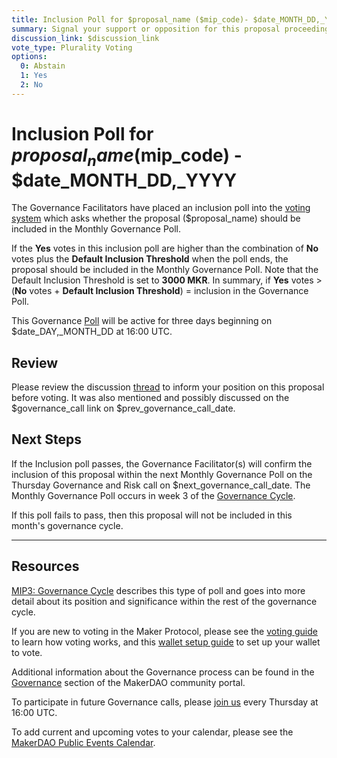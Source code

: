 ```yaml
---
title: Inclusion Poll for $proposal_name ($mip_code)- $date_MONTH_DD,_YYYY
summary: Signal your support or opposition for this proposal proceeding to next week's bundled Governance Poll.
discussion_link: $discussion_link
vote_type: Plurality Voting
options:
  0: Abstain
  1: Yes
  2: No
---
```


# Inclusion Poll for $proposal_name ($mip_code) - \$date_MONTH_DD,\_YYYY

The Governance Facilitators have placed an inclusion poll into the [voting system](https://vote.makerdao.com/polling) which asks whether the proposal (\$proposal_name) should be included in the Monthly Governance Poll.

If the **Yes** votes in this inclusion poll are higher than the combination of **No** votes plus the **Default Inclusion Threshold** when the poll ends, the proposal should be included in the Monthly Governance Poll. Note that the Default Inclusion Threshold is set to **3000 MKR**. In summary, if **Yes** votes > (**No** votes + **Default Inclusion Threshold**) = inclusion in the Governance Poll.

This Governance [Poll](https://community-development.makerdao.com/en/learn/governance/on-chain-gov) will be active for three days beginning on \$date_DAY,\_MONTH_DD at 16:00 UTC.

## Review

Please review the discussion [thread]($discussion_link) to inform your position on this proposal before voting. It was also mentioned and possibly discussed on the $governance_call link on $prev_governance_call_date.

## Next Steps

If the Inclusion poll passes, the Governance Facilitator(s) will confirm the inclusion of this proposal within the next Monthly Governance Poll on the Thursday Governance and Risk call on \$next_governance_call_date. The Monthly Governance Poll occurs in week 3 of the [Governance Cycle](https://github.com/makerdao/mips/blob/Accepted/MIP3/mip3.md).

If this poll fails to pass, then this proposal will not be included in this month's governance cycle.

---

## Resources

[MIP3: Governance Cycle](https://github.com/makerdao/mips/blob/Accepted/MIP3/mip3.md) describes this type of poll and goes into more detail about its position and significance within the rest of the governance cycle.

If you are new to voting in the Maker Protocol, please see the [voting guide](https://community-development.makerdao.com/en/learn/governance/how-voting-works/) to learn how voting works, and this [wallet setup guide](https://community-development.makerdao.com/en/learn/governance/voting-setup/) to set up your wallet to vote.

Additional information about the Governance process can be found in the [Governance](https://community-development.makerdao.com/en/learn/governance) section of the MakerDAO community portal.

To participate in future Governance calls, please [join us](https://github.com/makerdao/community/tree/master/governance/governance-and-risk-meetings) every Thursday at 16:00 UTC.

To add current and upcoming votes to your calendar, please see the [MakerDAO Public Events Calendar](https://calendar.google.com/calendar/embed?src=makerdao.com_3efhm2ghipksegl009ktniomdk%40group.calendar.google.com&ctz=UTC&mode=week&showCalendars=0&showPrint=0).
